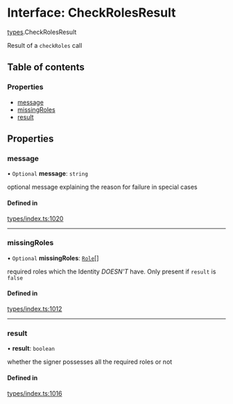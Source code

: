 # Interface: CheckRolesResult

[types](../wiki/types).CheckRolesResult

Result of a `checkRoles` call

## Table of contents

### Properties

- [message](../wiki/types.CheckRolesResult#message)
- [missingRoles](../wiki/types.CheckRolesResult#missingroles)
- [result](../wiki/types.CheckRolesResult#result)

## Properties

### message

• `Optional` **message**: `string`

optional message explaining the reason for failure in special cases

#### Defined in

[types/index.ts:1020](https://github.com/PolymeshAssociation/polymesh-sdk/blob/31fdce23/src/types/index.ts#L1020)

___

### missingRoles

• `Optional` **missingRoles**: [`Role`](../wiki/types#role)[]

required roles which the Identity *DOESN'T* have. Only present if `result` is `false`

#### Defined in

[types/index.ts:1012](https://github.com/PolymeshAssociation/polymesh-sdk/blob/31fdce23/src/types/index.ts#L1012)

___

### result

• **result**: `boolean`

whether the signer possesses all the required roles or not

#### Defined in

[types/index.ts:1016](https://github.com/PolymeshAssociation/polymesh-sdk/blob/31fdce23/src/types/index.ts#L1016)
